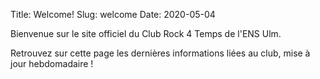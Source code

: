 Title: Welcome! 
Slug: welcome 
Date: 2020-05-04

Bienvenue sur le site officiel du Club Rock 4 Temps de l'ENS Ulm.

Retrouvez sur cette page les dernières informations liées au club, mise à jour hebdomadaire !